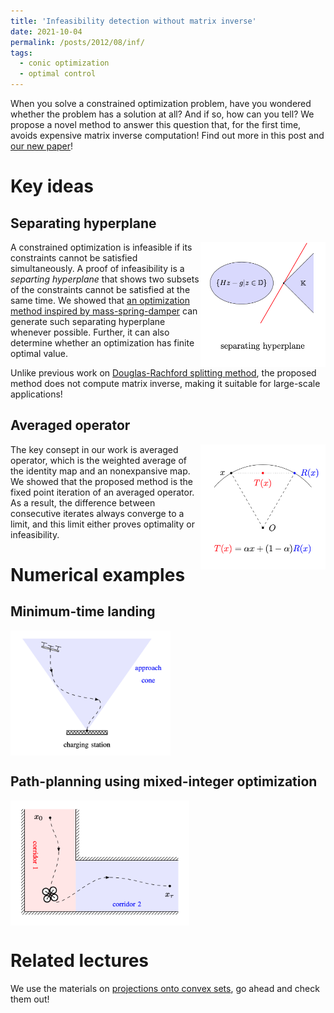 ```yaml
---
title: 'Infeasibility detection without matrix inverse'
date: 2021-10-04
permalink: /posts/2012/08/inf/
tags:
  - conic optimization
  - optimal control
---
```


When you solve a constrained optimization problem, have you wondered whether the problem has a solution at all? And if so, how can you tell? We propose a novel method to answer this question that, for the first time, avoids expensive matrix inverse computation! Find out more in this post and [our new paper](https://arxiv.org/pdf/2108.10260.pdf)! 

# Key ideas

## Separating hyperplane

<img src="/images/separate.png" width="200" height="200" img align='right'>

A constrained optimization is infeasible if its constraints cannot be satisfied simultaneously. A proof of infeasibility is a <em>separting hyperplane</em> that shows two subsets of the constraints cannot be satisfied at the same time. We showed that [an optimization method inspired by mass-spring-damper](/_posts/2021-10-03-pipg) can generate such separating hyperplane whenever possible. Further, it can also determine whether an optimization has finite optimal value.

Unlike previous work on [Douglas-Rachford splitting method](https://link.springer.com/article/10.1007/s10957-019-01575-y), the proposed method does not compute matrix inverse, making it suitable for large-scale applications!

## Averaged operator

<img src="/images/operator.png" width="200" height="200" img align='right' title="Moreau's decomposition">

The key consept in our work is averaged operator, which is the weighted average of the identity map and an nonexpansive map. We showed that the proposed method is the fixed point iteration of an averaged operator. As a result, the difference between consecutive iterates always converge to a limit, and this limit either proves optimality or infeasibility.

# Numerical examples

## Minimum-time landing
<img src="/images/landing.png" width="256" height="200" img align='middle'>

## Path-planning using mixed-integer optimization

<img src="/images/mixed.png" width="286" height="200" img align='middle'>

# Related lectures

We use the materials on [projections onto convex sets](/_teaching/projection.md), go ahead and check them out! 
